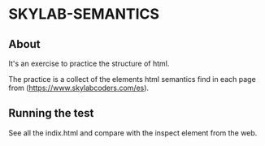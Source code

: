 # SKYLAB-SEMANTICS

## About
It's an exercise to practice the structure of html.

The practice is a collect of the elements html semantics find in each page from (https://www.skylabcoders.com/es).

## Running the test

See all the indix.html and compare with the inspect element from the web.
